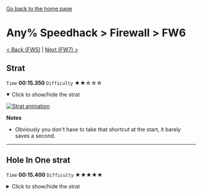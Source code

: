 [Go back to the home page](https://github.com/Doublevil/scbspeedrun)

# Any% Speedhack > Firewall > FW6

[< Back (FW5)](https://github.com/Doublevil/scbspeedrun/blob/main/levels/any_sh/FW/FW5.md) | [Next (FW7) >](https://github.com/Doublevil/scbspeedrun/blob/main/levels/any_sh/FW/FW7.md)

## Strat

`Time` **00:15.350** `Difficulty` ★★☆☆☆
<details open>
  <summary>Click to show/hide the strat</summary>

  [![Strat animation](https://github.com/Doublevil/scbspeedrun/blob/main/media/levels/FW/FW6_Strat.webp)](https://github.com/Doublevil/scbspeedrun/blob/main/media/levels/FW/FW6_Strat.mp4?raw=true)

  **Notes**
  - Obviously you don't have to take that shortcut at the start, it barely saves a second.
</details>

---
## Hole In One strat

`Time` **00:15.400** `Difficulty` ★★★★★
<details>
  <summary>Click to show/hide the strat</summary>

  [![Strat animation](https://github.com/Doublevil/scbspeedrun/blob/main/media/levels/FW/FW6_HypeStrat.webp)](https://github.com/Doublevil/scbspeedrun/blob/main/media/levels/FW/FW6_HypeStrat.mp4?raw=true)

  **Notes**
  - This strat uses SD Storage. You can learn more about it in the "Jump cart techs" section of this guide.
  - It's exactly as fast as the other strat, but have you seen how cool it is?!
  - Also, it's as hard as it gets to get enough jumps to reach the goal.
  - The name comes from Bobson's commentary in RTA in Japan Summer 2021.
</details>
